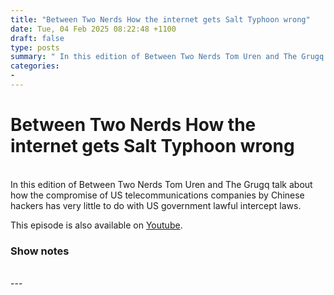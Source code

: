 ```yaml
---
title: "Between Two Nerds How the internet gets Salt Typhoon wrong"
date: Tue, 04 Feb 2025 08:22:48 +1100
draft: false
type: posts
summary: " In this edition of Between Two Nerds Tom Uren and The Grugq talk about how the compromise of US telecommunications companies by"
categories: 
- 
---
```

# Between Two Nerds How the internet gets Salt Typhoon wrong


<br/>
In this edition of Between Two Nerds Tom Uren and The Grugq talk about how the compromise of US telecommunications companies by Chinese hackers has very little to do with US government lawful intercept laws.

This episode is also available on [Youtube](https://youtu.be/iDUB0v4I_Rg).

### Show notes

<br/>
---

